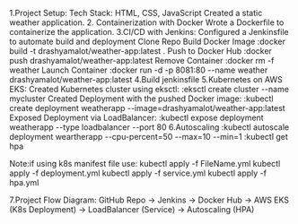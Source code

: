 1.Project Setup:
        Tech Stack: HTML, CSS, JavaScript
        Created a static weather application.
2. Containerization with Docker
        Wrote a Dockerfile to containerize the application.
3.CI/CD with Jenkins:
    Configured a Jenkinsfile to automate build and deployment
        Clone Repo
        Build Docker Image
        :docker build -t drashyamalot/weather-app:latest .
        Push to Docker Hub
        :docker push drashyamalot/weather-app:latest
        Remove Container
        :docker rm -f weather
        Launch Container
        :docker run -d -p 8081:80 --name weather drashyamalot/weather-app:latest
4.Build jenkinsfile
5.Kubernetes on AWS EKS:
    Created Kubernetes cluster using eksctl:
        :eksctl create cluster --name mycluster
    Created Deployment with the pushed Docker image:
        :kubectl create deployment weatherapp --image=drashyamalot/weather-app:latest
    Exposed Deployment via LoadBalancer:
        :kubectl expose deployment weatherapp --type loadbalancer --port 80
6.Autoscaling
        :kubectl autoscale deployment weartherapp --cpu-percent=50 --max=10 --min=1
        :kubectl get hpa


Note:if using k8s manifest file use: kubectl apply -f FileName.yml
    kubectl apply -f deployment.yml
    kubectl apply -f service.yml
    kubectl apply -f hpa.yml

7.Project Flow Diagram:
GitHub Repo → Jenkins → Docker Hub → AWS EKS (K8s Deployment) → LoadBalancer (Service) → Autoscaling (HPA)
